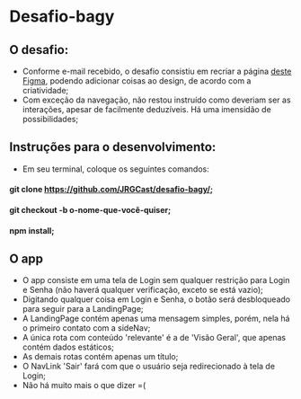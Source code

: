 # Desafio-bagy
## O desafio:
- Conforme e-mail recebido, o desafio consistiu em recriar a página [deste Figma](https://www.figma.com/file/fTxV4ZLMNlHtuy675J5TAj/Dashboard-Bagy-2020?node-id=0%3A1), podendo adicionar coisas ao design, de acordo com a criatividade;
- Com exceção da navegação, não restou instruído como deveriam ser as interações, apesar de facilmente deduzíveis. Há uma imensidão de possibilidades;

## Instruções para o desenvolvimento:
- Em seu terminal, coloque os seguintes comandos:
#### git clone https://github.com/JRGCast/desafio-bagy/;
#### git checkout -b o-nome-que-você-quiser;
#### npm install;

## O app
- O app consiste em uma tela de Login sem qualquer restrição para Login e Senha (não haverá qualquer verificação, exceto se está vazio);
- Digitando qualquer coisa em Login e Senha, o botão será desbloqueado para seguir para a LandingPage;
- A LandingPage contém apenas uma mensagem simples, porém, nela há o primeiro contato com a sideNav;
- A única rota com conteúdo 'relevante' é a de 'Visão Geral', que apenas contém dados estáticos;
- As demais rotas contém apenas um título; 
- O NavLink 'Sair' fará com que o usuário seja redirecionado à tela de Login;
- Não há muito mais o que dizer =(
